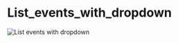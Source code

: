 # List_events_with_dropdown

![List events with dropdown](https://github.com/EvaMLopez/List_events_with_dropdown/assets/146746288/778be742-83a6-4d34-b1d0-3d35621af7a0)
